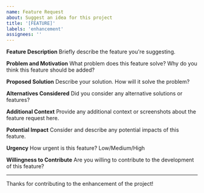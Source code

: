 ```yaml
---
name: Feature Request
about: Suggest an idea for this project
title: '[FEATURE]'
labels: 'enhancement'
assignees: ''
---
```


**Feature Description**
Briefly describe the feature you're suggesting.

**Problem and Motivation**
What problem does this feature solve? Why do you think this feature should be added?

**Proposed Solution**
Describe your solution. How will it solve the problem?

**Alternatives Considered**
Did you consider any alternative solutions or features?

**Additional Context**
Provide any additional context or screenshots about the feature request here.

**Potential Impact**
Consider and describe any potential impacts of this feature.

**Urgency**
How urgent is this feature? Low/Medium/High

**Willingness to Contribute**
Are you willing to contribute to the development of this feature?

---

Thanks for contributing to the enhancement of the project!
